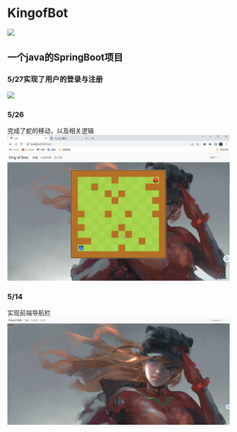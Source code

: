 # KingofBot

![](http://p5.img.cctvpic.com//photoworkspace/imageLocalized/2020/01/07/2020010708461138427.jpg)

## 一个java的SpringBoot项目

### 5/27实现了用户的登录与注册
![](https://raw.githubusercontent.com/martine-stdo/my_images/master/Login%2526register.gif)
### 5/26
完成了蛇的移动，以及相关逻辑
![](https://raw.githubusercontent.com/martine-stdo/my_images/master/Snake.gif)
### 5/14
实现前端导航栏
![](https://raw.githubusercontent.com/martine-stdo/my_images/master/20230514235123.png)
